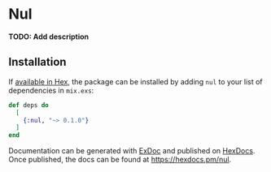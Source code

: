 # Nul

**TODO: Add description**

## Installation

If [available in Hex](https://hex.pm/docs/publish), the package can be installed
by adding `nul` to your list of dependencies in `mix.exs`:

```elixir
def deps do
  [
    {:nul, "~> 0.1.0"}
  ]
end
```

Documentation can be generated with [ExDoc](https://github.com/elixir-lang/ex_doc)
and published on [HexDocs](https://hexdocs.pm). Once published, the docs can
be found at <https://hexdocs.pm/nul>.

